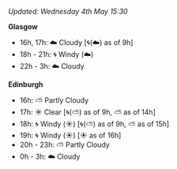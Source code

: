 *Updated: Wednesday 4th May 15:30*

**Glasgow**

* 16h, 17h: :cloud: Cloudy [:cyclone:(:cloud:) as of 9h]
* 18h - 21h: :cyclone: Windy (:cloud:)
* 22h - 3h: :cloud: Cloudy

**Edinburgh**

* 16h: :partly_sunny: Partly Cloudy
* 17h: :sunny: Clear [:cyclone:(:partly_sunny:) as of 9h, :partly_sunny: as of 14h]
* 18h: :cyclone: Windy (:sunny:) [:cyclone:(:partly_sunny:) as of 9h, :partly_sunny: as of 15h]
* 19h: :cyclone: Windy (:sunny:) [:sunny: as of 16h]
* 20h - 23h: :partly_sunny: Partly Cloudy
* 0h - 3h: :cloud: Cloudy
